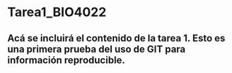 # Tarea1_BIO4022
## Acá se incluirá el contenido de la tarea 1. Esto es una primera prueba del uso de GIT para información reproducible.
